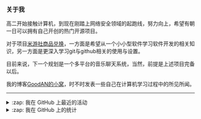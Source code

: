 ### 关于我

高二开始接触计算机，到现在刚踏上网络安全领域的起跑线，努力向上，希望有朝一日可以拥有自己开创的热门开源项目。

对于项目[米游社商品兑换](https://github.com/GOOD-AN/Mys-Exchange-Goods)，一方面是希望从一个小小型软件学习软件开发的相关知识，另一方面是更深入学习git与github相关的使用与设置。

目前来说，下一个规划是一个多平台的音乐聊天系统，当然，前提是上述项目完备以后。

我的博客[GoodAN的小窝](https://blog.goodant.top/)，时不时发表一些自己在计算机学习过程中的所见所闻。

---

<details>
  <summary>:zap: 我在 GitHub 上最近的活动</summary>
  
<!--START_SECTION:activity-->
1. ❗️ Closed issue [#467](https://github.com/yoimiya-kokomi/miao-plugin/issues/467) in [yoimiya-kokomi/miao-plugin](https://github.com/yoimiya-kokomi/miao-plugin)
2. 🗣 Commented on [#467](https://github.com/yoimiya-kokomi/miao-plugin/issues/467) in [yoimiya-kokomi/miao-plugin](https://github.com/yoimiya-kokomi/miao-plugin)
3. 🗣 Commented on [#467](https://github.com/yoimiya-kokomi/miao-plugin/issues/467) in [yoimiya-kokomi/miao-plugin](https://github.com/yoimiya-kokomi/miao-plugin)
4. 🗣 Commented on [#467](https://github.com/yoimiya-kokomi/miao-plugin/issues/467) in [yoimiya-kokomi/miao-plugin](https://github.com/yoimiya-kokomi/miao-plugin)
5. 🗣 Commented on [#20](https://github.com/yeyang52/yenai-plugin/issues/20) in [yeyang52/yenai-plugin](https://github.com/yeyang52/yenai-plugin)
<!--END_SECTION:activity-->

</details>

<details>
<summary>:zap: 我在 GitHub 上的统计</summary>

![GOOD-AN's github stats](https://github-readme-stats-umber-theta.vercel.app/api?username=GOOD-AN&count_private=true&show_icons=true&include_all_commits=true&line_height=28&card_width=400px) ![Top Langs](https://github-readme-stats-umber-theta.vercel.app/api/top-langs/?username=GOOD-AN&&layout=compact&&langs_count=6&&exclude_repo=GOOD-AN.github.io,GOOD-AN,github-readme-stats)
</details>
